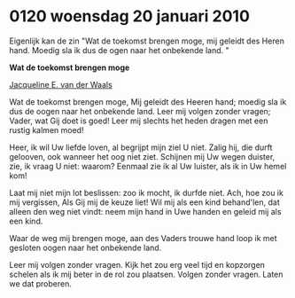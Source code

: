 # 0120 woensdag 20 januari 2010
Eigenlijk kan de zin "Wat de toekomst brengen moge, mij geleidt des Heren hand. Moedig sla ik dus de ogen naar het onbekende land. "

**Wat de toekomst brengen moge**

[Jacqueline E. van der Waals](http://cf.hum.uva.nl/dsp/ljc/waals/indext.html)

Wat de toekomst brengen moge,
Mij geleidt des Heeren hand;
moedig sla ik dus de oogen
naar het onbekende land.
Leer mij volgen zonder vragen;
Vader, wat Gij doet is goed!
Leer mij slechts het heden dragen
met een rustig kalmen moed!

Heer, ik wil Uw liefde loven,
al begrijpt mijn ziel U niet.
Zalig hij, die durft gelooven,
ook wanneer het oog niet ziet.
Schijnen mij Uw wegen duister,
zie, ik vraag U niet: waarom?
Eenmaal zie ik al Uw luister,
als ik in Uw hemel kom!

Laat mij niet mijn lot beslissen:
zoo ik mocht, ik durfde niet.
Ach, hoe zou ik mij vergissen,
Als Gij mij de keuze liet!
Wil mij als een kind behand'len,
dat alleen den weg niet vindt:
neem mijn hand in Uwe handen
en geleid mij als een kind.

Waar de weg mij brengen moge,
aan des Vaders trouwe hand
loop ik met gesloten oogen
naar het onbekende land.

Leer mij volgen zonder vragen. Kijk het zou erg veel tijd en kopzorgen schelen als ik mij beter in de rol zou plaatsen. Volgen zonder vragen. Laten we dat proberen.